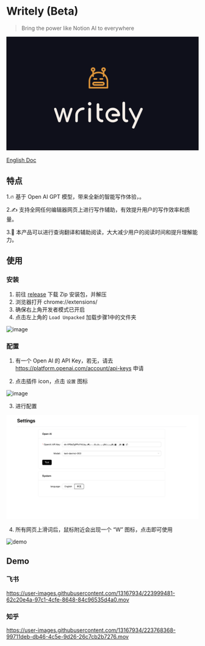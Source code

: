 # Writely (Beta)

> Bring the power like Notion AI to everywhere

![](./assets/logo.png)

[English Doc](./README-EN.md)

## 特点
1.🔥 基于 Open AI GPT 模型，带来全新的智能写作体验，。

2.✍️ 支持全网任何编辑器网页上进行写作辅助，有效提升用户的写作效率和质量。

3.📖 本产品可以进行查询翻译和辅助阅读，大大减少用户的阅读时间和提升理解能力。

## 使用

### 安装
1. 前往 [release](https://github.com/anc95/writely/releases/tag/v0.0.1) 下载 Zip 安装包，并解压
2. 浏览器打开 chrome://extensions/
3. 确保右上角开发者模式已开启
4. 点击左上角的 `Load Unpacked` 加载步骤1中的文件夹
<img width="1708" alt="image" src="https://user-images.githubusercontent.com/13167934/223933464-e8518da6-86eb-4bc3-b2cd-72497cbe5c18.png">

### 配置

1. 有一个 Open AI 的 API Key，若无，请去 https://platform.openai.com/account/api-keys 申请

2. 点击插件 icon，点击 `设置` 图标

<img width="430" alt="image" src="https://user-images.githubusercontent.com/13167934/223933756-b001d01a-899c-42e5-be14-753357a1bba5.png">


3. 进行配置

![](./assets/config.png)


4. 所有网页上滑词后，鼠标附近会出现一个 “W” 图标，点击即可使用

![demo](https://user-images.githubusercontent.com/13167934/224236822-eb1cc963-77e5-4820-aa6d-63088989c0cf.gif)


## Demo

### 飞书
https://user-images.githubusercontent.com/13167934/223999481-62c20e4a-97c1-4cfe-8648-84c96535d4a0.mov

### 知乎
https://user-images.githubusercontent.com/13167934/223768368-99711deb-db46-4c5e-9d26-26c7cb2b7276.mov

